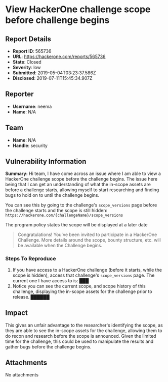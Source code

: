 # View HackerOne challenge scope before challenge begins

## Report Details
- **Report ID**: 565736
- **URL**: https://hackerone.com/reports/565736
- **State**: Closed
- **Severity**: low
- **Submitted**: 2019-05-04T03:23:37.586Z
- **Disclosed**: 2019-07-11T15:45:34.907Z

## Reporter
- **Username**: neema
- **Name**: N/A

## Team
- **Name**: N/A
- **Handle**: security

## Vulnerability Information
**Summary:** Hi team, I have come across an issue where I am able to view a HackerOne challenge scope before the challenge begins. The issue here being that I can get an understanding of what the in-scope assets are before a challenge starts, allowing myself to start researching and finding bugs to hold on to until the challenge begins.

You can see this by going to the challenge's `scope_versions` page before the challenge starts and the scope is still hidden: `https://hackerone.com/{challengeName}/scope_versions`

The program policy states the scope will be displayed at a later date
>Congratulations! You've been invited to participate in a HackerOne Challenge. More details around the scope, bounty structure, etc. will be available when the Challenge begins.

### Steps To Reproduce

1. If you have access to a HackerOne challenge (before it starts, while the scope is hidden), access that challenge's `scope_versions` page. The current one I have access to is: ███
2. Notice you can see the current scope, and scope history of this challenge, displaying the in-scope assets for the challenge prior to release.
██████

## Impact

This gives an unfair advantage to the researcher's identifying the scope, as they are able to see the in-scope assets for the challenge, allowing them to do recon and research before the scope is announced. Given the limited time for the challenge, this could be used to manipulate the results and gather bugs before the challenge begins.

## Attachments
No attachments
